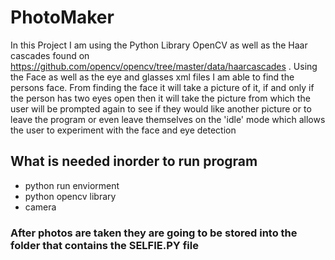 # PhotoMaker
In this Project I am using the Python Library OpenCV as well as the Haar cascades found on https://github.com/opencv/opencv/tree/master/data/haarcascades . Using the Face as well as the eye and glasses xml files I am able to find the persons face. From finding the face it will take a picture of it, if and only if the person has two eyes open then it will take the picture from which the user will be prompted again to see if they would like another picture or to leave the program or even leave themselves on the 'idle' mode which allows the user to experiment with the face and eye detection
## What is needed inorder to run program
- python run enviorment
- python opencv library
- camera 
### After photos are taken they are going to be stored into the folder that contains the SELFIE.PY file
